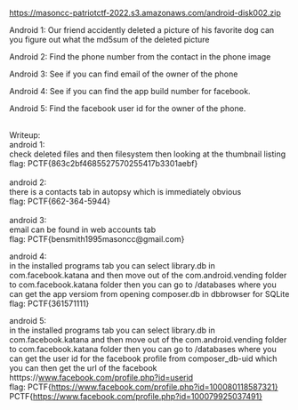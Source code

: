 https://masoncc-patriotctf-2022.s3.amazonaws.com/android-disk002.zip

Android 1:
Our friend accidently deleted a picture of his favorite dog can you figure out what the md5sum of the deleted picture

Android 2:
Find the phone number from the contact in the phone image

Android 3: 
See if you can find email of the owner of the phone

Android 4:
See if you can find the app build number for facebook.

Android 5:
Find the facebook user id for the owner of the phone.

<br>
Writeup: 
<br>
android 1:<br>
  check deleted files and then filesystem then looking at the thumbnail listing<br>
  flag: PCTF{863c2bf4685527570255417b3301aebf}
  <br><br>
 android 2:<br>
  there is a contacts tab in autopsy which is immediately obvious<br>
  flag: PCTF{662-364-5944}
  <br><br>
  android 3:<br>
    email can be found in web accounts tab<br>
    flag: PCTF{bensmith1995masoncc@gmail.com}
    
    
 android 4:<br>
  in the installed programs tab you can select library.db in com.facebook.katana and then move out of the com.android.vending folder to com.facebook.katana folder then you can go to /databases where you can get the app versiom from opening composer.db in dbbrowser for SQLite<br>
  flag: PCTF{361571111}
  
  android 5:<br> 
      in the installed programs tab you can select library.db in com.facebook.katana and then move out of the com.android.vending folder to com.facebook.katana folder then you can go to /databases where you can get the user id for the facebook profile from composer_db-uid
      which you can then get the url of the facebook htttps://www.facebook.com/profile.php?id=userid<br>
      flag: PCTF{https://www.facebook.com/profile.php?id=100080118587321}<br>
            PCTF{https://www.facebook.com/profile.php?id=100079925037491}
